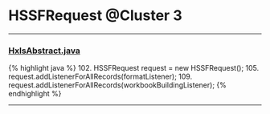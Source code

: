 # HSSFRequest @Cluster 3

***

### [HxlsAbstract.java](https://searchcode.com/codesearch/view/68613461/)
{% highlight java %}
102. HSSFRequest request = new HSSFRequest();
105.   request.addListenerForAllRecords(formatListener);
109.   request.addListenerForAllRecords(workbookBuildingListener);
{% endhighlight %}

***

